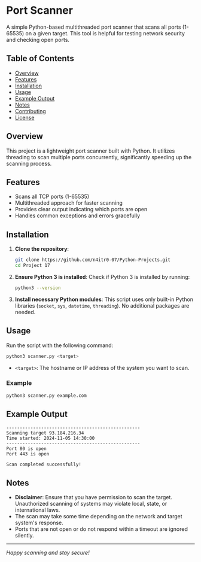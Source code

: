 # Port Scanner

A simple Python-based multithreaded port scanner that scans all ports (1-65535) on a given target. This tool is helpful for testing network security and checking open ports.

## Table of Contents
- [Overview](#overview)
- [Features](#features)
- [Installation](#installation)
- [Usage](#usage)
- [Example Output](#example-output)
- [Notes](#notes)
- [Contributing](#contributing)
- [License](#license)

## Overview
This project is a lightweight port scanner built with Python. It utilizes threading to scan multiple ports concurrently, significantly speeding up the scanning process.

## Features
- Scans all TCP ports (1-65535)
- Multithreaded approach for faster scanning
- Provides clear output indicating which ports are open
- Handles common exceptions and errors gracefully

## Installation
1. **Clone the repository**:
   ```bash
   git clone https://github.com/n4itr0-07/Python-Projects.git
   cd Project 17
   ```

2. **Ensure Python 3 is installed**:
   Check if Python 3 is installed by running:
   ```bash
   python3 --version
   ```

3. **Install necessary Python modules**:
   This script uses only built-in Python libraries (`socket`, `sys`, `datetime`, `threading`). No additional packages are needed.

## Usage
Run the script with the following command:
```bash
python3 scanner.py <target>
```
- `<target>`: The hostname or IP address of the system you want to scan.

### Example
```bash
python3 scanner.py example.com
```

## Example Output
```
--------------------------------------------------
Scanning target 93.184.216.34
Time started: 2024-11-05 14:30:00
--------------------------------------------------
Port 80 is open
Port 443 is open

Scan completed successfully!
```

## Notes
- **Disclaimer**: Ensure that you have permission to scan the target. Unauthorized scanning of systems may violate local, state, or international laws.
- The scan may take some time depending on the network and target system's response.
- Ports that are not open or do not respond within a timeout are ignored silently.



---  

*Happy scanning and stay secure!*


